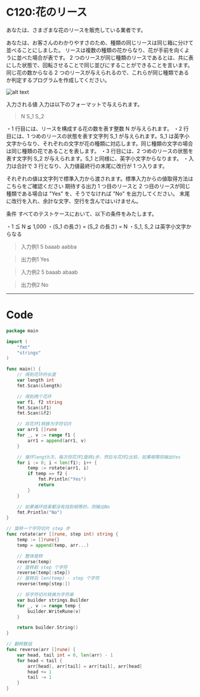 # C120:花のリース

あなたは、さまざまな花のリースを販売している業者です。

あなたは、お客さんのわかりやすさのため、種類の同じリースは同じ箱に分けて並べることにしました。
リースは複数の種類の花からなり、花が手前を向くように並べた場合が表です。
2 つのリースが同じ種類のリースであるとは、共に表にした状態で、回転させることで同じ並びにすることができることを言います。
同じ花の数からなる 2 つのリースが与えられるので、これらが同じ種類であるか判定するプログラムを作成してください。

![alt text](http://paiza.s3.amazonaws.com/problem/img/589/img.png)

入力される値
入力は以下のフォーマットで与えられます。

> N
S_1
S_2

・1 行目には、リースを構成する花の数を表す整数 N が与えられます。
・2 行目には、1 つめのリースの状態を表す文字列 S_1 が与えられます。S_1 は英字小文字からなり、それぞれの文字が花の種類に対応します。同じ種類の文字の場合は同じ種類の花であることを表します。
・3 行目には、2 つめのリースの状態を表す文字列 S_2 が与えられます。S_1 と同様に、英字小文字からなります。
・入力は合計で 3 行となり、入力値最終行の末尾に改行が 1 つ入ります。

それぞれの値は文字列で標準入力から渡されます。標準入力からの値取得方法はこちらをご確認ください
期待する出力
1 つ目のリースと 2 つ目のリースが同じ種類である場合は "Yes" を、そうでなければ "No" を出力してください。
末尾に改行を入れ、余計な文字、空行を含んではいけません。

条件
すべてのテストケースにおいて、以下の条件をみたします。

・1 ≦ N ≦ 1,000
・(S_1 の長さ) = (S_2 の長さ) = N
・S_1, S_2 は英字小文字からなる

> 入力例1
5
baaab
aabba

> 出力例1
Yes

> 入力例2
5
baaab
abaab

> 出力例2
No

---

# Code
```go
package main

import (
	"fmt"
	"strings"
)

func main() {
	// 得到花环的长度
	var length int
	fmt.Scan(&length)

	// 得到两个花环
	var f1, f2 string
	fmt.Scan(&f1)
	fmt.Scan(&f2)

	// 将花环1转换为字符切片
	var arr1 []rune
	for _, v := range f1 {
		arr1 = append(arr1, v)
	}

	// 循环length次，每次将花环1旋转i步，然后与花环2比较，如果相等则输出Yes
	for i := 0; i < len(f1); i++ {
		temp := rotate(arr1, i)
		if temp == f2 {
			fmt.Println("Yes")
			return
		}
	}

	// 如果循环结束都没有找到相等的，则输出No
	fmt.Println("No")
}

// 旋转一个字符切片 step 步
func rotate(arr []rune, step int) string {
	temp := []rune{}
	temp = append(temp, arr...)

	// 整体旋转
	reverse(temp)
	// 旋转前 step 个字符
	reverse(temp[:step])
	// 旋转后 len(temp) - step 个字符
	reverse(temp[step:])

	// 将字符切片转换为字符串
	var builder strings.Builder
	for _, v := range temp {
		builder.WriteRune(v)
	}

	return builder.String()
}

// 翻转数组
func reverse(arr []rune) {
	var head, tail int = 0, len(arr) - 1
	for head < tail {
		arr[head], arr[tail] = arr[tail], arr[head]
		head += 1
		tail -= 1
	}
}
```